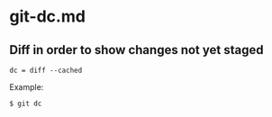 # git-dc.md

## Diff in order to show changes not yet staged

```gitconfig
dc = diff --cached
```

Example:

```sh
$ git dc
```
